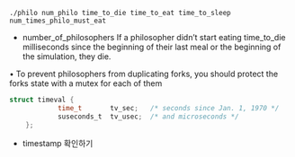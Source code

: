 ```
./philo num_philo time_to_die time_to_eat time_to_sleep num_times_philo_must_eat
```
* number_of_philosophers
If a philosopher didn’t start eating time_to_die milliseconds since the beginning of their last meal or the beginning of the simulation, they die.

• To prevent philosophers from duplicating forks, you should protect the forks state with a mutex for each of them

```c
struct timeval {
			time_t       tv_sec;   /* seconds since Jan. 1, 1970 */
			suseconds_t  tv_usec;  /* and microseconds */
	};
```

* timestamp 확인하기